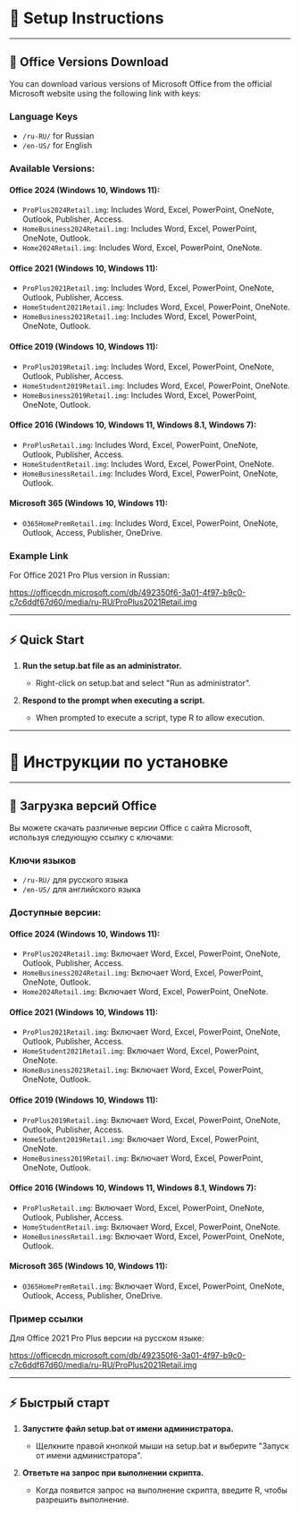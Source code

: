 # 🔧 Setup Instructions

---

## 💾 Office Versions Download

You can download various versions of Microsoft Office from the official Microsoft website using the following link with keys:

### Language Keys
- `/ru-RU/` for Russian
- `/en-US/` for English

### Available Versions:
#### Office 2024 (Windows 10, Windows 11):
- `ProPlus2024Retail.img`: Includes Word, Excel, PowerPoint, OneNote, Outlook, Publisher, Access.
- `HomeBusiness2024Retail.img`: Includes Word, Excel, PowerPoint, OneNote, Outlook.
- `Home2024Retail.img`: Includes Word, Excel, PowerPoint, OneNote.

#### Office 2021 (Windows 10, Windows 11):
- `ProPlus2021Retail.img`: Includes Word, Excel, PowerPoint, OneNote, Outlook, Publisher, Access.
- `HomeStudent2021Retail.img`: Includes Word, Excel, PowerPoint, OneNote.
- `HomeBusiness2021Retail.img`: Includes Word, Excel, PowerPoint, OneNote, Outlook.

#### Office 2019 (Windows 10, Windows 11):
- `ProPlus2019Retail.img`: Includes Word, Excel, PowerPoint, OneNote, Outlook, Publisher, Access.
- `HomeStudent2019Retail.img`: Includes Word, Excel, PowerPoint, OneNote.
- `HomeBusiness2019Retail.img`: Includes Word, Excel, PowerPoint, OneNote, Outlook.

#### Office 2016 (Windows 10, Windows 11, Windows 8.1, Windows 7):
- `ProPlusRetail.img`: Includes Word, Excel, PowerPoint, OneNote, Outlook, Publisher, Access.
- `HomeStudentRetail.img`: Includes Word, Excel, PowerPoint, OneNote.
- `HomeBusinessRetail.img`: Includes Word, Excel, PowerPoint, OneNote, Outlook.

#### Microsoft 365 (Windows 10, Windows 11):
- `O365HomePremRetail.img`: Includes Word, Excel, PowerPoint, OneNote, Outlook, Access, Publisher, OneDrive.

### Example Link
For Office 2021 Pro Plus version in Russian:

https://officecdn.microsoft.com/db/492350f6-3a01-4f97-b9c0-c7c6ddf67d60/media/ru-RU/ProPlus2021Retail.img

---

## ⚡ Quick Start

1. **Run the setup.bat file as an administrator.**
    - Right-click on setup.bat and select "Run as administrator".

2. **Respond to the prompt when executing a script.**
    - When prompted to execute a script, type R to allow execution.

---

# 🔧 Инструкции по установке

---

## 💾 Загрузка версий Office

Вы можете скачать различные версии Office с сайта Microsoft, используя следующую ссылку с ключами:

### Ключи языков
- `/ru-RU/` для русского языка
- `/en-US/` для английского языка

### Доступные версии:
#### Office 2024 (Windows 10, Windows 11):
- `ProPlus2024Retail.img`: Включает Word, Excel, PowerPoint, OneNote, Outlook, Publisher, Access.
- `HomeBusiness2024Retail.img`: Включает Word, Excel, PowerPoint, OneNote, Outlook.
- `Home2024Retail.img`: Включает Word, Excel, PowerPoint, OneNote.

#### Office 2021 (Windows 10, Windows 11):
- `ProPlus2021Retail.img`: Включает Word, Excel, PowerPoint, OneNote, Outlook, Publisher, Access.
- `HomeStudent2021Retail.img`: Включает Word, Excel, PowerPoint, OneNote.
- `HomeBusiness2021Retail.img`: Включает Word, Excel, PowerPoint, OneNote, Outlook.

#### Office 2019 (Windows 10, Windows 11):
- `ProPlus2019Retail.img`: Включает Word, Excel, PowerPoint, OneNote, Outlook, Publisher, Access.
- `HomeStudent2019Retail.img`: Включает Word, Excel, PowerPoint, OneNote.
- `HomeBusiness2019Retail.img`: Включает Word, Excel, PowerPoint, OneNote, Outlook.

#### Office 2016 (Windows 10, Windows 11, Windows 8.1, Windows 7):
- `ProPlusRetail.img`: Включает Word, Excel, PowerPoint, OneNote, Outlook, Publisher, Access.
- `HomeStudentRetail.img`: Включает Word, Excel, PowerPoint, OneNote.
- `HomeBusinessRetail.img`: Включает Word, Excel, PowerPoint, OneNote, Outlook.

#### Microsoft 365 (Windows 10, Windows 11):
- `O365HomePremRetail.img`: Включает Word, Excel, PowerPoint, OneNote, Outlook, Access, Publisher, OneDrive.

### Пример ссылки
Для Office 2021 Pro Plus версии на русском языке:

https://officecdn.microsoft.com/db/492350f6-3a01-4f97-b9c0-c7c6ddf67d60/media/ru-RU/ProPlus2021Retail.img

---

## ⚡ Быстрый старт

1. **Запустите файл setup.bat от имени администратора.**
    - Щелкните правой кнопкой мыши на setup.bat и выберите "Запуск от имени администратора".

2. **Ответьте на запрос при выполнении скрипта.**
    - Когда появится запрос на выполнение скрипта, введите R, чтобы разрешить выполнение.

